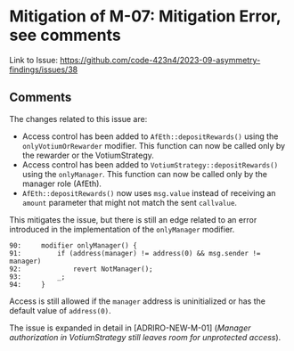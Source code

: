 # Mitigation of M-07: Mitigation Error, see comments

Link to Issue: https://github.com/code-423n4/2023-09-asymmetry-findings/issues/38

## Comments

The changes related to this issue are:

- Access control has been added to `AfEth::depositRewards()` using the `onlyVotiumOrRewarder` modifier. This function can now be called only by the rewarder or the VotiumStrategy.
- Access control has been added to `VotiumStrategy::depositRewards()` using the `onlyManager`. This function can now be called only by the manager role (AfEth).
- `AfEth::depositRewards()` now uses `msg.value` instead of receiving an `amount` parameter that might not match the sent `callvalue`.

This mitigates the issue, but there is still an edge related to an error introduced in the implementation of the `onlyManager` modifier.

```solidity
90:     modifier onlyManager() {
91:         if (address(manager) != address(0) && msg.sender != manager)
92:             revert NotManager();
93:         _;
94:     }
```

Access is still allowed if the `manager` address is uninitialized or has the default value of `address(0)`.

The issue is expanded in detail in [ADRIRO-NEW-M-01] (_Manager authorization in VotiumStrategy still leaves room for unprotected access_).
